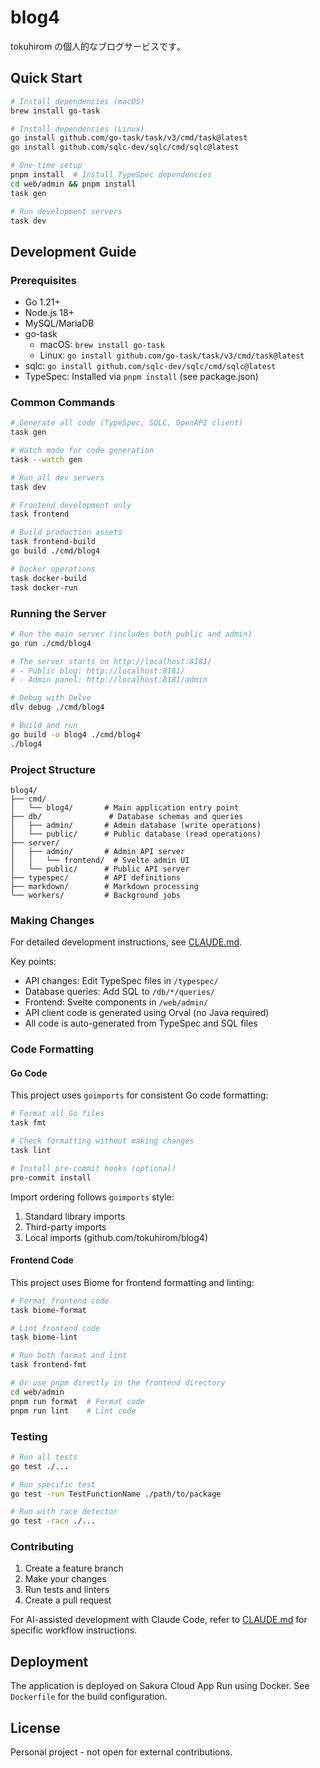 # blog4

tokuhirom の個人的なブログサービスです｡

## Quick Start

```bash
# Install dependencies (macOS)
brew install go-task

# Install dependencies (Linux)
go install github.com/go-task/task/v3/cmd/task@latest
go install github.com/sqlc-dev/sqlc/cmd/sqlc@latest

# One-time setup
pnpm install  # Install TypeSpec dependencies
cd web/admin && pnpm install
task gen

# Run development servers
task dev
```

## Development Guide

### Prerequisites
- Go 1.21+
- Node.js 18+
- MySQL/MariaDB
- go-task
  - macOS: `brew install go-task`
  - Linux: `go install github.com/go-task/task/v3/cmd/task@latest`
- sqlc: `go install github.com/sqlc-dev/sqlc/cmd/sqlc@latest`
- TypeSpec: Installed via `pnpm install` (see package.json)

### Common Commands

```bash
# Generate all code (TypeSpec, SQLC, OpenAPI client)
task gen

# Watch mode for code generation
task --watch gen

# Run all dev servers
task dev

# Frontend development only
task frontend

# Build production assets
task frontend-build
go build ./cmd/blog4

# Docker operations
task docker-build
task docker-run
```

### Running the Server

```bash
# Run the main server (includes both public and admin)
go run ./cmd/blog4

# The server starts on http://localhost:8181/
# - Public blog: http://localhost:8181/
# - Admin panel: http://localhost:8181/admin

# Debug with Delve
dlv debug ./cmd/blog4

# Build and run
go build -o blog4 ./cmd/blog4
./blog4
```

### Project Structure

```
blog4/
├── cmd/
│   └── blog4/       # Main application entry point
├── db/               # Database schemas and queries
│   ├── admin/       # Admin database (write operations)
│   └── public/      # Public database (read operations)
├── server/
│   ├── admin/       # Admin API server
│   │   └── frontend/  # Svelte admin UI
│   └── public/      # Public API server
├── typespec/        # API definitions
├── markdown/        # Markdown processing
└── workers/         # Background jobs
```

### Making Changes

For detailed development instructions, see [CLAUDE.md](./CLAUDE.md).

Key points:
- API changes: Edit TypeSpec files in `/typespec/`
- Database queries: Add SQL to `/db/*/queries/`
- Frontend: Svelte components in `/web/admin/`
- API client code is generated using Orval (no Java required)
- All code is auto-generated from TypeSpec and SQL files

### Code Formatting

#### Go Code
This project uses `goimports` for consistent Go code formatting:

```bash
# Format all Go files
task fmt

# Check formatting without making changes
task lint

# Install pre-commit hooks (optional)
pre-commit install
```

Import ordering follows `goimports` style:
1. Standard library imports
2. Third-party imports
3. Local imports (github.com/tokuhirom/blog4)

#### Frontend Code
This project uses Biome for frontend formatting and linting:

```bash
# Format frontend code
task biome-format

# Lint frontend code
task biome-lint

# Run both format and lint
task frontend-fmt

# Or use pnpm directly in the frontend directory
cd web/admin
pnpm run format  # Format code
pnpm run lint    # Lint code
```

### Testing

```bash
# Run all tests
go test ./...

# Run specific test
go test -run TestFunctionName ./path/to/package

# Run with race detector
go test -race ./...
```

### Contributing

1. Create a feature branch
2. Make your changes
3. Run tests and linters
4. Create a pull request

For AI-assisted development with Claude Code, refer to [CLAUDE.md](./CLAUDE.md) for specific workflow instructions.

## Deployment

The application is deployed on Sakura Cloud App Run using Docker. See `Dockerfile` for the build configuration.

## License

Personal project - not open for external contributions.
